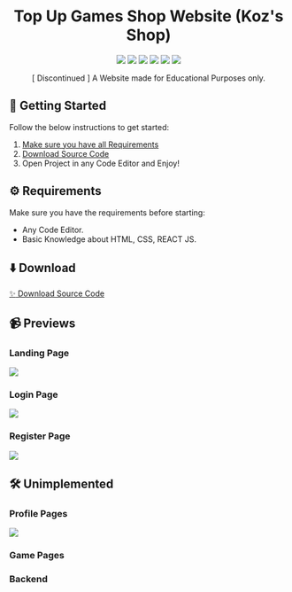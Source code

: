 <div id="header" align="center">
   <h1>
    Top Up Games Shop Website (Koz's Shop)
  </h1>
   <img src="https://img.shields.io/badge/react-%2320232a.svg?style=for-the-badge&logo=react&logoColor=%2361DAFB"/>
   <img src="https://img.shields.io/badge/javascript-%23323330.svg?style=for-the-badge&logo=javascript&logoColor=%23F7DF1E" />
   <img src="https://img.shields.io/badge/html5-%23E34F26.svg?style=for-the-badge&logo=html5&logoColor=white" />
   <img src="https://img.shields.io/badge/css3-%231572B6.svg?style=for-the-badge&logo=css3&logoColor=white" />
   <img src="https://img.shields.io/badge/bootstrap-%238511FA.svg?style=for-the-badge&logo=bootstrap&logoColor=white" />
   <img src="https://img.shields.io/badge/Firebase-039BE5?style=for-the-badge&logo=Firebase&logoColor=white" />
   
[ Discontinued ] A Website made for Educational Purposes only.
</div>

## 🤔 Getting Started

Follow the below instructions to get started:

1. [Make sure you have all Requirements](#requirements)
2. [Download Source Code](#download)
3. Open Project in any Code Editor and Enjoy!

## ⚙️ Requirements

Make sure you have the requirements before starting:

- Any Code Editor.
- Basic Knowledge about HTML, CSS, REACT JS.

## ⬇️ Download

[:sparkles: Download Source Code](https://github.com/raxelf/TopUp-Games-Shop-Website/archive/refs/heads/main.zip)

## 📹 Previews

<div id="previews">
   <h3>
      Landing Page
   </h3>
   <img src="https://i.postimg.cc/mgzRQ2mV/landing-page.png" />
   <h3>
      Login Page
   </h3>
  <img src="https://i.postimg.cc/kGCjjwNf/login-page.png"/>
  <h3>
      Register Page
   </h3>
  <img src="https://i.postimg.cc/5N6zhLP3/register-page.png"/>
</div>

## 🛠️ Unimplemented

<div id="unimplemented">
   <h3>
      Profile Pages
   </h3>
   <img src="https://i.postimg.cc/W4VW2TfX/profile.png" />
   <h3>
      Game Pages
   </h3>
   <h3>
      Backend
   </h3>
</div>
